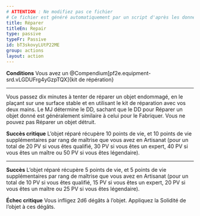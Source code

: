 ```yaml
---
# ATTENTION : Ne modifiez pas ce fichier
# Ce fichier est généré automatiquement par un script d'après les données du module Foundry VTT officiel et de sa traduction
title: Réparer
titleEn: Repair
type: passive
typeFr: Passive
id: bT3skovyLUtP22ME
group: actions
layout: action
---
```

<p><strong>Conditions</strong> Vous avez un @Compendium[pf2e.equipment-srd.vLGDUFrg4yGzpTQX]{kit de répération}</p><hr /><p>Vous passez dix minutes à tenter de réparer un objet endommagé, en le plaçant sur une surface stable et en utilisant le kit de réparation avec vos deux mains. Le MJ détermine le DD, sachant que le DD pour Réparer un objet donné est généralement similaire à celui pour le Fabriquer. Vous ne pouvez pas Réparer un objet détruit.</p><p><strong>Succès critique</strong> L’objet réparé récupère 10 points de vie, et 10 points de vie supplémentaires par rang de maîtrise que vous avez en Artisanat (pour un total de 20 PV si vous êtes qualifié, 30 PV si vous êtes un expert, 40 PV si vous êtes un maître ou 50 PV si vous êtes légendaire).</p><hr /><p><strong>Succès</strong> L’objet réparé récupère 5 points de vie, et 5 points de vie supplémentaires par rang de maîtrise que vous avez en Artisanat (pour un total de 10 PV si vous êtes qualifié, 15 PV si vous êtes un expert, 20 PV si vous êtes un maître ou 25 PV si vous êtes légendaire).</p><p><strong>Échec critique</strong> Vous infligez <a class="inline-roll roll" title="2d6" data-mode="roll" data-flavor="" data-formula="2d6">2d6</a> dégâts à l’objet. Appliquez la Solidité de l’objet à ces dégâts.</p>
